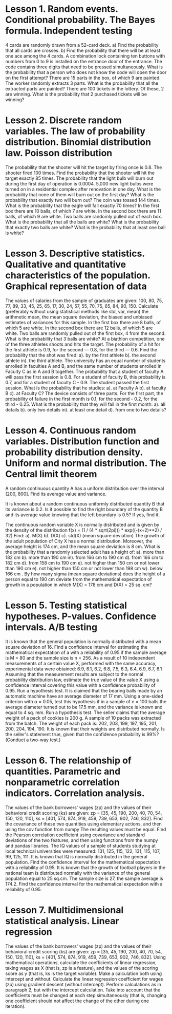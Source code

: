 # Lesson 1. Random events. Conditional probability. The Bayes formula. Independent testing
4 cards are randomly drawn from a 52-card deck. a) Find the probability that all cards are crosses. b) Find the probability that there will be at least one ace among the 4 cards.
A combination lock containing ten buttons with numbers from 0 to 9 is installed on the entrance door of the entrance. The code contains three digits that need to be pressed simultaneously. What is the probability that a person who does not know the code will open the door on the first attempt?
There are 15 parts in the box, of which 9 are painted. The worker randomly extracts 3 parts. What is the probability that all the extracted parts are painted?
There are 100 tickets in the lottery. Of these, 2 are winning. What is the probability that 2 purchased tickets will be winning?
# Lesson 2. Discrete random variables. The law of probability distribution. Binomial distribution law. Poisson distribution
The probability that the shooter will hit the target by firing once is 0.8. The shooter fired 100 times. Find the probability that the shooter will hit the target exactly 85 times.
The probability that the light bulb will burn out during the first day of operation is 0.0004. 5,000 new light bulbs were turned on in a residential complex after renovation in one day. What is the probability that none of them will burn out on the first day? What is the probability that exactly two will burn out?
The coin was tossed 144 times. What is the probability that the eagle will fall exactly 70 times?
In the first box there are 10 balls, of which 7 are white. In the second box there are 11 balls, of which 9 are white. Two balls are randomly pulled out of each box. What is the probability that all the balls are white? What is the probability that exactly two balls are white? What is the probability that at least one ball is white?
#  Lesson 3. Descriptive statistics. Qualitative and quantitative characteristics of the population. Graphical representation of data
The values of salaries from the sample of graduates are given: 100, 80, 75, 77, 89, 33, 45, 25, 65, 17, 30, 24, 57, 55, 70, 75, 65, 84, 90, 150. Calculate (preferably without using statistical methods like std, var, mean) the arithmetic mean, the mean square deviation, the biased and unbiased estimates of variances for this sample.
In the first box there are 8 balls, of which 5 are white. In the second box there are 12 balls, of which 5 are white. Two balls are randomly pulled out of the first box, 4 from the second. What is the probability that 3 balls are white?
At a biathlon competition, one of the three athletes shoots and hits the target. The probability of a hit for the first athlete is 0.9, for the second — 0.8, for the third — 0.6. Find the probability that the shot was fired: a). by the first athlete b). the second athlete in). the third athlete.
The university has an equal number of students enrolled in faculties A and B, and the same number of students enrolled in Faculty C as in A and B together. The probability that a student of faculty A will pass the first session is 0.8. For a student of faculty B, this probability is 0.7, and for a student of faculty C - 0.9. The student passed the first session. What is the probability that he studies: a). at Faculty A b). at faculty B c). at Faculty C? The device consists of three parts. For the first part, the probability of failure in the first month is 0.1, for the second - 0.2, for the third - 0.25. What is the probability that they will fail in the first month: a). all details b). only two details in). at least one detail d). from one to two details?
# Lesson 4. Continuous random variables. Distribution function and probability distribution density. Uniform and normal distribution. The Central limit theorem
A random continuous quantity A has a uniform distribution over the interval (200, 800].
Find its average value and variance.

It is known about a random continuous uniformly distributed quantity B that its variance is 0.2.
Is it possible to find the right boundary of the quantity B and its average value knowing that the left boundary is 0.5?
If yes, find it.

The continuous random variable X is normally distributed and is given by the density of the distribution
f(x) = (1 / (4 * sqrt(2pi))) * exp((-(x+2)**2) / 32)
Find:
a). M(X)
b). D(X)
c). std(X) (mean square deviation)
The growth of the adult population of City X has a normal distribution.
Moreover, the average height is 174 cm, and the mean square deviation is 8 cm.
What is the probability that a randomly selected adult has a height of:
a). more than 182 cm
b). more than 190 cm
in). from 166 cm to 190 cm
d). from 166 cm to 182 cm
d). from 158 cm to 190 cm
e). not higher than 150 cm or not lower than 190 cm
e). not higher than 150 cm or not lower than 198 cm
w). below 166 cm .
By how many sigma (mean square deviations) does the height of a person equal to 190 cm deviate from
the mathematical expectation of growth in a population in which M(X) = 178 cm and D(X) = 25 sq. cm?
# Lesson 5. Testing statistical hypotheses. P-values. Confidence intervals. A/B testing
It is known that the general population is normally distributed
with a mean square deviation of 16.
Find a confidence interval for estimating the mathematical expectation of a with a reliability of 0.95
if the sample average is M = 80 and the sample size is n = 256.
As a result of 10 independent measurements of a certain value X, performed with the same accuracy,
experimental data were obtained:
6.9, 6.1, 6.2, 6.8, 7.5, 6.3, 6.4, 6.9, 6.7, 6.1
Assuming that the measurement results are subject to the normal probability distribution law,
estimate the true value of the value X using a confidence interval covering this
value with a confidence probability of 0.95.
Run a hypothesis test. It is claimed that the bearing balls made by an automatic machine have an average diameter of 17 mm.
Using a one-sided criterion with α = 0.05, test this hypothesis if in a sample of n = 100 balls the average diameter
turned out to be 17.5 mm, and the variance is known and equal to 4 sq. mm.
Run a hypothesis test. The seller claims that the average weight of a pack of cookies is 200 g.
A sample of 10 packs was extracted from the batch. The weight of each pack is:
202, 203, 199, 197, 195, 201, 200, 204, 194, 190.
It is known that their weights are distributed normally.
Is the seller's statement true, given that the confidence probability is 99%? (Conduct a two-way test.)
# Lesson 6. The relationship of quantities. Parametric and nonparametric correlation indicators. Correlation analysis.
The values of the bank borrowers' wages (zp) and the values of their behavioral credit scoring (ks) are given:
zp = [35, 45, 190, 200, 40, 70, 54, 150, 120, 110],
ks = [401, 574, 874, 919, 459, 739, 653, 902, 746, 832].
Find the covariance of these two quantities using elementary actions, and then using the cov function from numpy
The resulting values must be equal.
Find the Pearson correlation coefficient using covariance and standard deviations of the two features,
and then using functions from the numpy and pandas libraries.
The IQ values of a sample of students
studying at local technical universities were measured:
131, 125, 115, 122, 131, 115, 107, 99, 125, 111.
It is known that IQ is normally distributed in the general population.
Find the confidence interval for the mathematical expectation with a reliability of 0.95.
It is known that the growth of football players in the national team is distributed normally
with the variance of the general population equal to 25 sq.cm. The sample size is 27,
the sample average is 174.2. Find the confidence interval for the mathematical
expectation with a reliability of 0.95.
# Lesson 7. Multidimensional statistical analysis. Linear regression
The values of the bank borrowers' wages (zp) and the values of their behavioral credit scoring (ks) are given: zp = [35, 45, 190, 200, 40, 70, 54, 150, 120, 110], ks = [401, 574, 874, 919, 459, 739, 653, 902, 746, 832]. Using mathematical operations, calculate the coefficients of linear regression, taking wages as X (that is, zp is a feature), and the values of the scoring score as y (that is, ks is the target variable). Make a calculation both using intercept and without.
Calculate the linear regression coefficient for wages (zp) using gradient descent (without intercept).
Perform calculations as in paragraph 2, but with the intercept calculation. Take into account that the coefficients must be changed
at each step simultaneously (that is, changing one coefficient should not affect the change of the other during one iteration).
